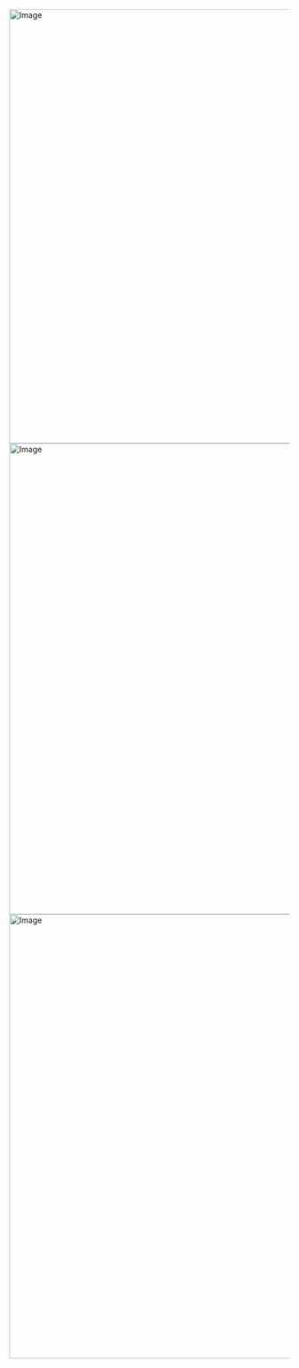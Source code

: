 <img width="1679" height="780" alt="Image" src="https://github.com/user-attachments/assets/2be977ee-9591-4cee-91aa-4f5b68f59349" />
<img width="1815" height="846" alt="Image" src="https://github.com/user-attachments/assets/2546dc54-3f49-4b2c-a6fc-7a23a4004430" />
<img width="1555" height="798" alt="Image" src="https://github.com/user-attachments/assets/fbdf3db6-af56-4db2-bcc6-f759425a1706" />
